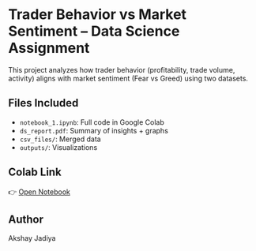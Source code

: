 # Trader Behavior vs Market Sentiment – Data Science Assignment

This project analyzes how trader behavior (profitability, trade volume, activity) aligns with market sentiment (Fear vs Greed) using two datasets.

## Files Included

- `notebook_1.ipynb`: Full code in Google Colab
- `ds_report.pdf`: Summary of insights + graphs
- `csv_files/`: Merged data
- `outputs/`: Visualizations

## Colab Link
👉 [Open Notebook](YOUR_COLAB_LINK_HERE)

## Author
Akshay Jadiya
